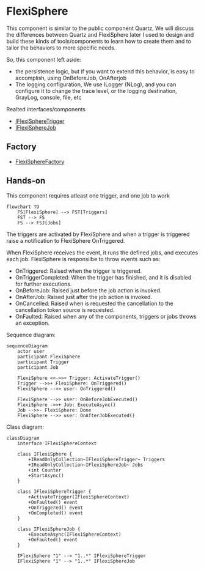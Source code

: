 # FlexiSphere

This component is similar to the public component Quartz, We will discuss the differences between Quartz and FlexiSphere later
I used to design and build these kinds of tools/components to learn how to create them and to tailor the behaviors to more specific needs.

So, this component left aside:

- the persistence logic, but if you want to extend this behavior, is easy to accomplish, using OnBeforeJob, OnAfterjob
- The logging configuration, We use ILogger (NLog), and you can configure it to change the trace level, or the logging destination, GrayLog, console, file, etc

Realted interfaces/components

- [IFlexiSphereTrigger](./IFlexiSphereTrigger.md)
- [IFlexiSphereJob](./IFlexiSphereJob.md)

## Factory

- [FlexiSphereFactory](./FlexiSphereFactory.md)

## Hands-on

This component requires atleast one trigger, and one job to work

```mermaid
flowchart TD
    FS[FlexiSphere] --> FST[Triggers]
    FST --> FS
    FS --> FSJ[Jobs]
```

The triggers are activated by FlexiSphere and when a trigger is triggered raise a notification to FlexiSphere OnTriggered.

When FlexiSphere receives the event, it runs the defined jobs, and executes each job.
FlexiSphere is responsilbe to throw events such as:

- OnTriggered: Raised when the trigger is triggered.
- OnTriggerCompleted: When the trigger has finished, and it is disabled for further executions.
- OnBeforeJob: Raised just before the job action is invoked.
- OnAfterJob: Raised just after the job action is invoked.
- OnCancelled: Raised when is requested the cancellation to the cancellation token source is requested.
- OnFaulted: Raised when any of the components, triggers or jobs throws an exception.

Sequence diagram:

```mermaid
sequenceDiagram
    actor user
    participant FlexiSphere
    participant Trigger
    participant Job

    FlexiSphere <<->>+ Trigger: ActivateTrigger()
    Trigger -->>+ FlexiSphere: OnTriggered()
    FlexiSphere -->> user: OnTriggered()

    FlexiSphere -->> user: OnBeforeJobExecuted()
    FlexiSphere ->>+ Job: ExecuteAsync()
    Job -->>- FlexiSphere: Done
    FlexiSphere -->> user: OnAfterJobExecuted()
```

Class diagram:

```mermaid
classDiagram
    interface IFlexiSphereContext

    class IFlexiSphere {
        +IReadOnlyCollection~IFlexiSphereTrigger~ Triggers
        +IReadOnlyCollection~IFlexiSphereJob~ Jobs
        +int Counter
        +StartAsync()
    }

    class IFlexiSphereTrigger {
        +ActivateTrigger(IFlexiSphereContext)
        +OnFaulted() event
        +OnTriggered() event
        +OnCompleted() event
    }

    class IFlexiSphereJob {
        +ExecuteAsync(IFlexiSphereContext)
        +OnFaulted() event
    }

    IFlexiSphere "1" --> "1..*" IFlexiSphereTrigger
    IFlexiSphere "1" --> "1..*" IFlexiSphereJob
```
